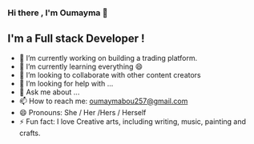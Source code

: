 ### Hi there , I'm Oumayma 👋

## I'm a Full stack Developer !

- 🔭 I’m currently working on building a trading platform.
- 🌱 I’m currently learning everything 😄 
- 👯  I’m looking to collaborate with other content creators 
- 🤔 I’m looking for help with ...
- 💬 Ask me about ...
- 📫 How to reach me: oumaymabou257@gmail.com
- 😄 Pronouns: She / Her /Hers / Herself
- ⚡ Fun fact:  I love Creative arts, including writing, music, painting and crafts.
